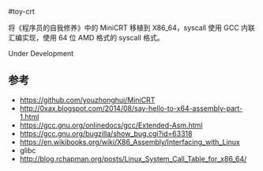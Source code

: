 #toy-crt

将《程序员的自我修养》中的 MiniCRT 移植到 X86_64，syscall 使用 GCC 内联汇编实现，使用 64 位 AMD 格式的 syscall 格式。

Under Development

## 参考
* <https://github.com/youzhonghui/MiniCRT>
* <http://0xax.blogspot.com/2014/08/say-hello-to-x64-assembly-part-1.html>
* <https://gcc.gnu.org/onlinedocs/gcc/Extended-Asm.html>
* <https://gcc.gnu.org/bugzilla/show_bug.cgi?id=63318>
* <https://en.wikibooks.org/wiki/X86_Assembly/Interfacing_with_Linux>
* glibc
* <http://blog.rchapman.org/posts/Linux_System_Call_Table_for_x86_64/>
